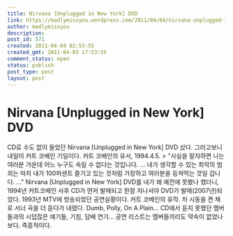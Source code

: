 ```yaml
---
title: Nirvana [Unplugged in New York] DVD
link: https://madlymissyou.wordpress.com/2011/04/04/nirvana-unplugged-in-new-york-dvd/
author: madlymissyou
description: 
post_id: 571
created: 2011-04-04 02:53:55
created_gmt: 2011-04-03 17:53:55
comment_status: open
status: publish
post_type: post
layout: post
---
```


# Nirvana [Unplugged in New York] DVD

CD로 수도 없이 들었던 Nirvana [Unplugged in New York] DVD 샀다. 그러고보니 내일이 커트 코베인 기일이다. 커트 코베인의 유서, 1994.4.5. > "사실을 말자하면 나는 여러분 가운데 어느 누구도 속일 수 없다는 것입니다. ... 내가 생각할 수 있는 최악의 범죄는 마치 내가 100퍼센트 즐기고 있는 것처럼 가장하고 여러분을 등쳐먹는 것일 겁니다. ..." Nirvana [Unplugged in New York] DVD를 내가 왜 예전에 못봤나 했더니, 1994년 커트코베인 사후 CD가 먼저 발매되고 한참 지나서야 DVD가 발매(2007년)되었다. 1993년 MTV에 방송되었던 공연실황이다. 커트 코베인의 유작. 차 시동을 켠 채로 서너 곡을 더 듣다가 내렸다. Dumb, Polly, On A Plain... CD에서 듣지 못했던 멤버들과의 시덥잖은 얘기들, 기침, 담배 연기... 공연 리스트는 멤버들끼리도 약속이 없었나보다. 즉흥적이다.